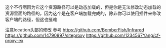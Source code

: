 这个不行啊因为它这个资源路径可以是动态加载的，但是你是无法修改动态加载的资源里面的路径的，因为这个是在客户端加载完成的，除非你可以使用插件来修改客户端的路径，但这也挺难


注意location头部的修改
参考
https://github.com/BomberFish/Infrared
https://github.com/14790897/siteproxy
https://github.com/1234567Yang/cf-proxy-ex
